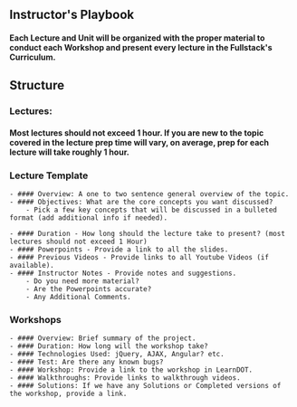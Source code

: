 ## Instructor's Playbook

#### Each Lecture and Unit will be organized with the proper material to conduct each Workshop and present every lecture in the Fullstack's Curriculum.

## Structure



### Lectures:
#### Most lectures should not exceed 1 hour.  If you are new to the topic covered in the lecture prep time will vary, on average, prep for each lecture will take roughly 1 hour.

### Lecture Template
	- #### Overview: A one to two sentence general overview of the topic.
	- #### Objectives: What are the core concepts you want discussed?
		- Pick a few key concepts that will be discussed in a bulleted format (add additional info if needed).

	- #### Duration - How long should the lecture take to present? (most lectures should not exceed 1 Hour)
	- #### Powerpoints - Provide a link to all the slides.
	- #### Previous Videos - Provide links to all Youtube Videos (if available).
	- #### Instructor Notes - Provide notes and suggestions.
		- Do you need more material?
		- Are the Powerpoints accurate?
		- Any Additional Comments.

### Workshops
	- #### Overview: Brief summary of the project.
	- #### Duration: How long will the workshop take?
	- #### Technologies Used: jQuery, AJAX, Angular? etc.
	- #### Test: Are there any known bugs?
	- #### Workshop: Provide a link to the workshop in LearnDOT.
	- #### Walkthroughs: Provide links to walkthrough videos.
	- #### Solutions: If we have any Solutions or Completed versions of the workshop, provide a link.




